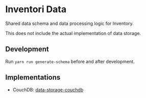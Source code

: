 # Inventori Data

Shared data schema and data processing logic for Inventory.

This does not include the actual implementation of data storage.

## Development

Run `yarn run generate-schema` before and after development.

## Implementations

* CouchDB: [data-storage-couchdb](../packages/data-storage-couchdb)
